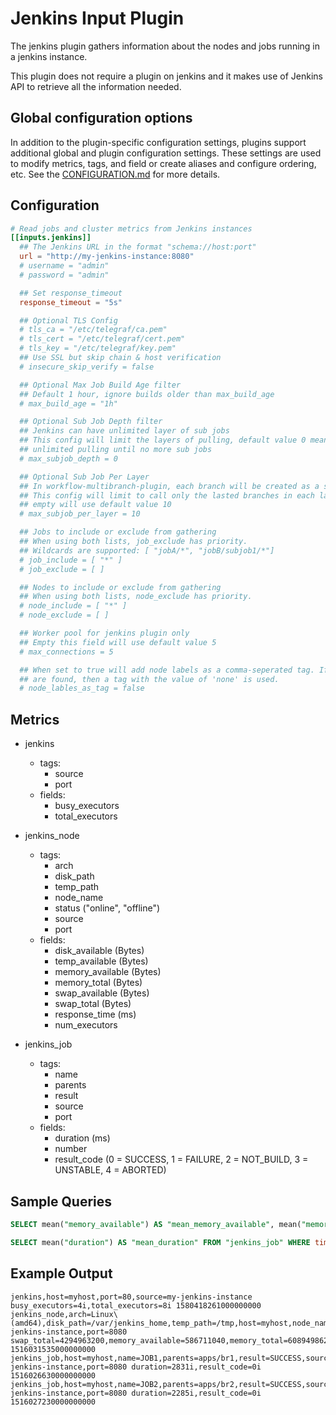 # Jenkins Input Plugin

The jenkins plugin gathers information about the nodes and jobs running in a
jenkins instance.

This plugin does not require a plugin on jenkins and it makes use of Jenkins API
to retrieve all the information needed.

## Global configuration options <!-- @/docs/includes/plugin_config.md -->

In addition to the plugin-specific configuration settings, plugins support
additional global and plugin configuration settings. These settings are used to
modify metrics, tags, and field or create aliases and configure ordering, etc.
See the [CONFIGURATION.md][CONFIGURATION.md] for more details.

[CONFIGURATION.md]: ../../../docs/CONFIGURATION.md#plugins

## Configuration

```toml @sample.conf
# Read jobs and cluster metrics from Jenkins instances
[[inputs.jenkins]]
  ## The Jenkins URL in the format "schema://host:port"
  url = "http://my-jenkins-instance:8080"
  # username = "admin"
  # password = "admin"

  ## Set response_timeout
  response_timeout = "5s"

  ## Optional TLS Config
  # tls_ca = "/etc/telegraf/ca.pem"
  # tls_cert = "/etc/telegraf/cert.pem"
  # tls_key = "/etc/telegraf/key.pem"
  ## Use SSL but skip chain & host verification
  # insecure_skip_verify = false

  ## Optional Max Job Build Age filter
  ## Default 1 hour, ignore builds older than max_build_age
  # max_build_age = "1h"

  ## Optional Sub Job Depth filter
  ## Jenkins can have unlimited layer of sub jobs
  ## This config will limit the layers of pulling, default value 0 means
  ## unlimited pulling until no more sub jobs
  # max_subjob_depth = 0

  ## Optional Sub Job Per Layer
  ## In workflow-multibranch-plugin, each branch will be created as a sub job.
  ## This config will limit to call only the lasted branches in each layer,
  ## empty will use default value 10
  # max_subjob_per_layer = 10

  ## Jobs to include or exclude from gathering
  ## When using both lists, job_exclude has priority.
  ## Wildcards are supported: [ "jobA/*", "jobB/subjob1/*"]
  # job_include = [ "*" ]
  # job_exclude = [ ]

  ## Nodes to include or exclude from gathering
  ## When using both lists, node_exclude has priority.
  # node_include = [ "*" ]
  # node_exclude = [ ]

  ## Worker pool for jenkins plugin only
  ## Empty this field will use default value 5
  # max_connections = 5

  ## When set to true will add node labels as a comma-seperated tag. If none,
  ## are found, then a tag with the value of 'none' is used.
  # node_lables_as_tag = false
```

## Metrics

- jenkins
  - tags:
    - source
    - port
  - fields:
    - busy_executors
    - total_executors

- jenkins_node
  - tags:
    - arch
    - disk_path
    - temp_path
    - node_name
    - status ("online", "offline")
    - source
    - port
  - fields:
    - disk_available (Bytes)
    - temp_available (Bytes)
    - memory_available (Bytes)
    - memory_total (Bytes)
    - swap_available (Bytes)
    - swap_total (Bytes)
    - response_time (ms)
    - num_executors

- jenkins_job
  - tags:
    - name
    - parents
    - result
    - source
    - port
  - fields:
    - duration (ms)
    - number
    - result_code (0 = SUCCESS, 1 = FAILURE, 2 = NOT_BUILD, 3 = UNSTABLE, 4 = ABORTED)

## Sample Queries

```sql
SELECT mean("memory_available") AS "mean_memory_available", mean("memory_total") AS "mean_memory_total", mean("temp_available") AS "mean_temp_available" FROM "jenkins_node" WHERE time > now() - 15m GROUP BY time(:interval:) FILL(null)
```

```sql
SELECT mean("duration") AS "mean_duration" FROM "jenkins_job" WHERE time > now() - 24h GROUP BY time(:interval:) FILL(null)
```

## Example Output

```text
jenkins,host=myhost,port=80,source=my-jenkins-instance busy_executors=4i,total_executors=8i 1580418261000000000
jenkins_node,arch=Linux\ (amd64),disk_path=/var/jenkins_home,temp_path=/tmp,host=myhost,node_name=master,source=my-jenkins-instance,port=8080 swap_total=4294963200,memory_available=586711040,memory_total=6089498624,status=online,response_time=1000i,disk_available=152392036352,temp_available=152392036352,swap_available=3503263744,num_executors=2i 1516031535000000000
jenkins_job,host=myhost,name=JOB1,parents=apps/br1,result=SUCCESS,source=my-jenkins-instance,port=8080 duration=2831i,result_code=0i 1516026630000000000
jenkins_job,host=myhost,name=JOB2,parents=apps/br2,result=SUCCESS,source=my-jenkins-instance,port=8080 duration=2285i,result_code=0i 1516027230000000000
```
